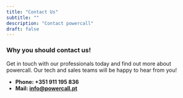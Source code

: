 ```yaml
---
title: "Contact Us"
subtitle: ""
description: "Contact powercall"
draft: false
---
```



### Why you should contact us!
Get in touch with our professionals today and find out more about powercall. Our tech and sales teams will be happy to hear from you!

* **Phone: +351 911 195 836**
* **Mail: info@powercall.pt**

